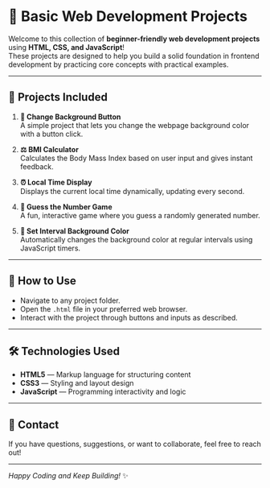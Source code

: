 # 🚀 Basic Web Development Projects

Welcome to this collection of **beginner-friendly web development projects** using **HTML, CSS, and JavaScript**!  
These projects are designed to help you build a solid foundation in frontend development by practicing core concepts with practical examples.

---

## 📂 Projects Included

1. **🎨 Change Background Button**  
   A simple project that lets you change the webpage background color with a button click.

2. **⚖️ BMI Calculator**  
   Calculates the Body Mass Index based on user input and gives instant feedback.

3. **⏰ Local Time Display**  
   Displays the current local time dynamically, updating every second.

4. **🎲 Guess the Number Game**  
   A fun, interactive game where you guess a randomly generated number.

5. **🌈 Set Interval Background Color**  
   Automatically changes the background color at regular intervals using JavaScript timers.

---

## 🚀 How to Use

- Navigate to any project folder.
- Open the `.html` file in your preferred web browser.
- Interact with the project through buttons and inputs as described.

---

## 🛠️ Technologies Used

- **HTML5** — Markup language for structuring content  
- **CSS3** — Styling and layout design  
- **JavaScript** — Programming interactivity and logic  

---

## 🤝 Contact

If you have questions, suggestions, or want to collaborate, feel free to reach out!

---

*Happy Coding and Keep Building!* ✨

